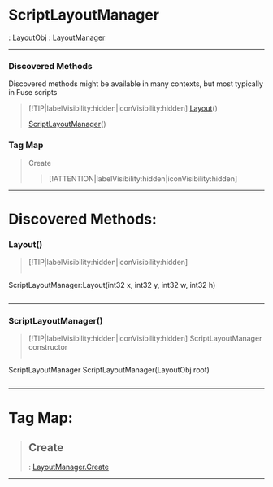 # ScriptLayoutManager
 : [LayoutObj](LayoutObj.md) : [LayoutManager](LayoutManager.md)
___
### Discovered Methods  
Discovered methods might be available in many contexts, but most typically in Fuse scripts  
> [!TIP|labelVisibility:hidden|iconVisibility:hidden]
> [Layout](#Layout)()
>
> [ScriptLayoutManager](#ScriptLayoutManager)()
>
### Tag Map
> Create
>
>> [!ATTENTION|labelVisibility:hidden|iconVisibility:hidden]
___

# Discovered Methods: <!-- {docsify-ignore} -->

### Layout()
> [!TIP|labelVisibility:hidden|iconVisibility:hidden]
> ```php
 ScriptLayoutManager:Layout(int32 x, int32 y, int32 w, int32 h)
> ```
>
___

### ScriptLayoutManager()
> [!TIP|labelVisibility:hidden|iconVisibility:hidden]
> ScriptLayoutManager constructor
>
> ```php
ScriptLayoutManager ScriptLayoutManager(LayoutObj root)
> ```
>
___


# Tag Map: <!-- {docsify-ignore} -->

>## Create 
> : [LayoutManager.Create](LayoutManager.md#Create)
___

